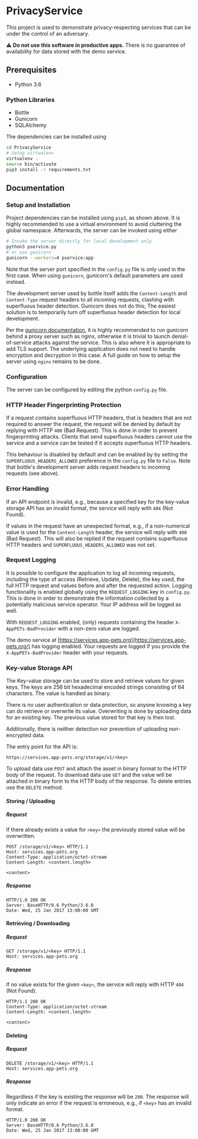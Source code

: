 # PrivacyService

This project is used to demonstrate privacy-respecting services that can be under the control of an adversary.

⚠️ **Do not use this software in productive apps.** There is no guarantee of availability for data stored with the demo service.

## Prerequisites

- Python 3.6

### Python Libraries

- Bottle
- Gunicorn
- SQLAlchemy

The dependencies can be installed using

```sh
cd PrivacyService
# Setup virtualenv
virtualenv .
source bin/activate
pip3 install -r requirements.txt
```

## Documentation

### Setup and Installation

Project dependencies can be installed using `pip3`, as shown above. It is highly recommended to use a virtual environment to avoid cluttering the global namespace. Afterwards, the server can be invoked using either

```sh
# Invoke the server directly for local development only
python3 pservice.py
# or use gunicorn
gunicorn --workers=4 pservice:app
```

Note that the server port specified in the `config.py` file is only used in the first case. When using `gunicorn`, gunicorn's default parameters are used instead.

The development server used by bottle itself adds the `Content-Length` and `Content-Type` request headers to all incoming requests, clashing with superfluous header detection. Gunicorn does not do this; The easiest solution is to temporarily turn off superfluous header detection for local development.

Per the [gunicorn documentation](http://docs.gunicorn.org/en/stable/deploy.html), it is highly recommended to run gunicorn behind a proxy server such as nginx, otherwise it is trivial to launch denial-of-service attacks against the service. This is also where it is appropriate to add TLS support. The underlying application does not need to handle encryption and decryption in this case. A full guide on how to setup the server using `nginx` remains to be done.

### Configuration

The server can be configured by editing the python `config.py` file.

### HTTP Header Fingerprinting Protection

If a request contains superfluous HTTP headers, that is headers that are not required to answer the request, the request will be denied by default by replying with HTTP `400` (Bad Request). This is done in order to prevent fingerprinting attacks. Clients that send superfluous headers cannot use the service and a service can be tested if it accepts superfluous HTTP headers.

This behaviour is disabled by default and can be enabled by by setting the `SUPERFLUOUS_HEADERS_ALLOWED` preference in the `config.py` file to `False`. Note that bottle's development server adds request headers to incoming requests (see above).

### Error Handling

If an API endpoint is invalid, e.g., because a specified key for the key-value storage API has an invalid format, the service will reply with `404` (Not Found).

If values in the request have an unexpected format, e.g., if a non-numerical value is used for the `Content-Length` header, the service will reply with `400` (Bad Request). This will also be replied if the request contains superfluous HTTP headers and `SUPERFLUOUS_HEADERS_ALLOWED` was not set.

### Request Logging

It is possible to configure the application to log all incoming requests, including the type of access (Retrieve, Update, Delete), the key used, the full HTTP request and values before and after the requested action. Logging functionality is enabled globally using the `REQUEST_LOGGING` key in `config.py`. This is done in order to demonstrate the information collected by a potentially malicious service operator. Your IP address will be logged as well.

With `REQUEST_LOGGING` enabled, (only) requests containing the header `X-AppPETs-BadProvider` with a non-zero value are logged.

The demo service at [https://services.app-pets.org](https://services.app-pets.org/) has logging enabled. Your requests are logged if you provide the `X-AppPETs-BadProvider` header with your requests.

### Key-value Storage API

The Key-value storage can be used to store and retrieve values for given keys. The keys are 256 bit hexadecimal encoded strings consisting of 64 characters. The value is handled as binary.

There is no user authentication or data protection, so anyone knowing a key can do retrieve or overwrite its value. Overwriting is done by uploading data for an existing key. The previous value stored for that key is then lost.

Additionally, there is neither detection nor prevention of uploading non-encrypted data.

The entry point for the API is:

```
https://services.app-pets.org/storage/v1/<key>
```

To upload data use `POST` and attach the asset in binary format to the HTTP body of the request. To download data use `GET` and the value will be attached in binary form to the HTTP body of the response. To delete entries use the `DELETE` method.

#### Storing / Uploading

##### Request

If there already exists a value for `<key>` the previously stored value will be overwritten.

```http
POST /storage/v1/<key> HTTP/1.1
Host: services.app-pets.org
Content-Type: application/octet-stream
Content-Length: <content.length>

<content>
```

##### Response

```http
HTTP/1.0 200 OK
Server: BaseHTTP/0.6 Python/3.6.0
Date: Wed, 25 Jan 2017 13:00:00 GMT
```

#### Retrieving / Downloading

##### Request

```http
GET /storage/v1/<key> HTTP/1.1
Host: services.app-pets.org
```

##### Response

If no value exists for the given `<key>`, the service will reply with HTTP `404` (Not Found).

```http
HTTP/1.1 200 OK
Content-Type: application/octet-stream
Content-Length: <content.length>

<content>
```

#### Deleting

##### Request

```http
DELETE /storage/v1/<key> HTTP/1.1
Host: services.app-pets.org
```

##### Response

Regardless if the key is existing the response will be `200`. The response will only indicate an error if the request is erroneous, e.g., if `<key>` has an invalid format.

```http
HTTP/1.0 200 OK
Server: BaseHTTP/0.6 Python/3.6.0
Date: Wed, 25 Jan 2017 13:00:00 GMT
```
